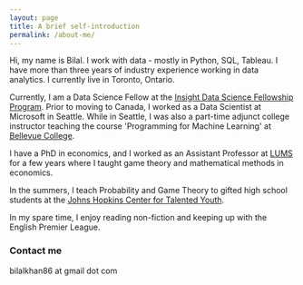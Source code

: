 ```yaml
---
layout: page
title: A brief self-introduction
permalink: /about-me/
---
```


Hi, my name is Bilal. I work with data - mostly in Python, SQL, Tableau. I have more than three years of industry experience working in data analytics. I currently live in Toronto, Ontario.

Currently, I am a Data Science Fellow at the [Insight Data Science Fellowship Program](https://insightfellows.com/data-science). Prior to moving to Canada, I worked as a Data Scientist at Microsoft in Seattle. While in Seattle, I was also a part-time adjunct college instructor teaching the course 'Programming for Machine Learning' at [Bellevue College](https://www.bellevuecollege.edu/).

I have a PhD in economics, and I worked as an Assistant Professor at [LUMS](https://www.lums.edu.pk/) for a few years where I taught game theory and mathematical methods in economics.

In the summers, I teach Probability and Game Theory to gifted high school students at the [Johns Hopkins Center for Talented Youth](https://cty.jhu.edu/).

In my spare time, I enjoy reading non-fiction and keeping up with the English Premier League.

### Contact me

bilalkhan86 at gmail dot com
